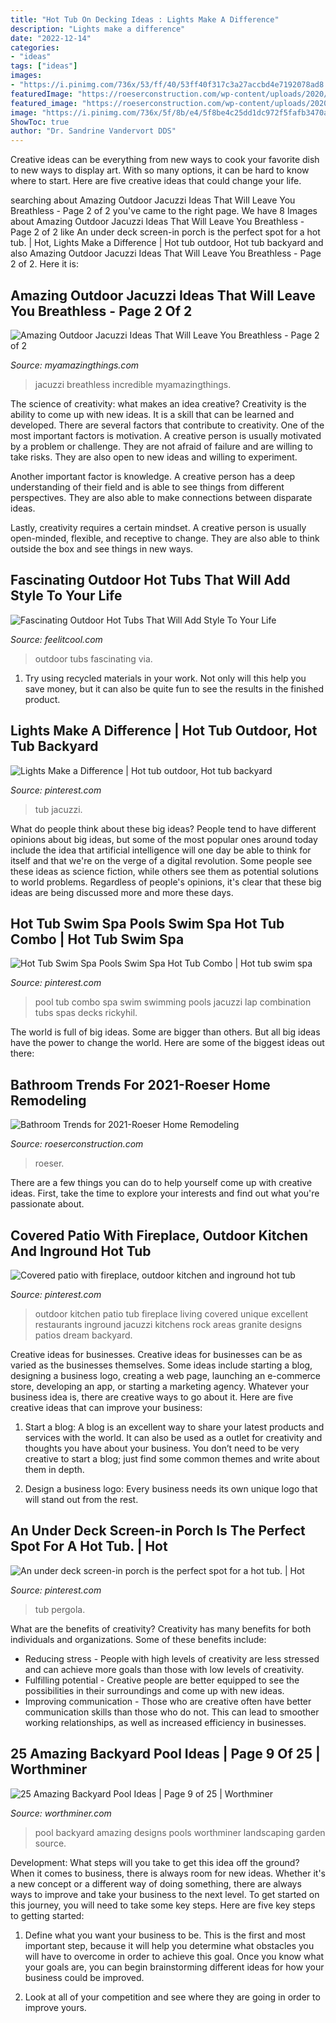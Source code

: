 ```yaml
---
title: "Hot Tub On Decking Ideas : Lights Make A Difference"
description: "Lights make a difference"
date: "2022-12-14"
categories:
- "ideas"
tags: ["ideas"]
images:
- "https://i.pinimg.com/736x/53/ff/40/53ff40f317c3a27accbd4e7192078ad8.jpg"
featuredImage: "https://roeserconstruction.com/wp-content/uploads/2020/10/Roeser-Home-Remodeling-St-Louis-Wilmsen-Shower-1080x1698.jpg"
featured_image: "https://roeserconstruction.com/wp-content/uploads/2020/10/Roeser-Home-Remodeling-St-Louis-Wilmsen-Shower-1080x1698.jpg"
image: "https://i.pinimg.com/736x/5f/8b/e4/5f8be4c25dd1dc972f5fafb3470afa66.jpg"
ShowToc: true
author: "Dr. Sandrine Vandervort DDS"
---
```



Creative ideas can be everything from new ways to cook your favorite dish to new ways to display art. With so many options, it can be hard to know where to start. Here are five creative ideas that could change your life.

	

		
searching about Amazing Outdoor Jacuzzi Ideas That Will Leave You Breathless - Page 2 of 2 you've came to the right page. We have 8 Images about Amazing Outdoor Jacuzzi Ideas That Will Leave You Breathless - Page 2 of 2 like An under deck screen-in porch is the perfect spot for a hot tub. | Hot, Lights Make a Difference | Hot tub outdoor, Hot tub backyard and also Amazing Outdoor Jacuzzi Ideas That Will Leave You Breathless - Page 2 of 2. Here it is:
		
    
## Amazing Outdoor Jacuzzi Ideas That Will Leave You Breathless - Page 2 Of 2

<img loading=lazy src="https://myamazingthings.com/wp-content/uploads/2017/04/pebbles.jpg" onerror="this.onerror=null;this.src='https://tse4.mm.bing.net/th?id=OIP.DAyqy18KFEvxtuK--Ro7lQHaFi&amp;pid=15.1';" alt="Amazing Outdoor Jacuzzi Ideas That Will Leave You Breathless - Page 2 of 2">

_Source: myamazingthings.com_

>jacuzzi breathless incredible myamazingthings. 

	

The science of creativity: what makes an idea creative?
Creativity is the ability to come up with new ideas. It is a skill that can be learned and developed. There are several factors that contribute to creativity.
One of the most important factors is motivation. A creative person is usually motivated by a problem or challenge. They are not afraid of failure and are willing to take risks. They are also open to new ideas and willing to experiment.

Another important factor is knowledge. A creative person has a deep understanding of their field and is able to see things from different perspectives. They are also able to make connections between disparate ideas.

Lastly, creativity requires a certain mindset. A creative person is usually open-minded, flexible, and receptive to change. They are also able to think outside the box and see things in new ways.

    
## Fascinating Outdoor Hot Tubs That Will Add Style To Your Life

<img loading=lazy src="https://feelitcool.com/wp-content/uploads/2016/06/outdoor-hot-tubs-ideas14.jpg" onerror="this.onerror=null;this.src='https://tse2.mm.bing.net/th?id=OIP.ViQHjDte556W2Q_rVkGKiAHaLH&amp;pid=15.1';" alt="Fascinating Outdoor Hot Tubs That Will Add Style To Your Life">

_Source: feelitcool.com_

>outdoor tubs fascinating via. 

	

1) Try using recycled materials in your work. Not only will this help you save money, but it can also be quite fun to see the results in the finished product.

    
## Lights Make A Difference | Hot Tub Outdoor, Hot Tub Backyard

<img loading=lazy src="https://i.pinimg.com/736x/5f/8b/e4/5f8be4c25dd1dc972f5fafb3470afa66.jpg" onerror="this.onerror=null;this.src='https://tse4.mm.bing.net/th?id=OIP.v4jqTZif6_j8WtcuugyVEAHaE7&amp;pid=15.1';" alt="Lights Make a Difference | Hot tub outdoor, Hot tub backyard">

_Source: pinterest.com_

>tub jacuzzi. 

	

What do people think about these big ideas?
People tend to have different opinions about big ideas, but some of the most popular ones around today include the idea that artificial intelligence will one day be able to think for itself and that we're on the verge of a digital revolution. Some people see these ideas as science fiction, while others see them as potential solutions to world problems. Regardless of people's opinions, it's clear that these big ideas are being discussed more and more these days.

    
## Hot Tub Swim Spa Pools Swim Spa Hot Tub Combo | Hot Tub Swim Spa

<img loading=lazy src="https://i.pinimg.com/736x/89/38/53/89385313f33e92d6818a8698a7d67fc0.jpg" onerror="this.onerror=null;this.src='https://tse4.mm.bing.net/th?id=OIP.UfL4kBd09LHMt0oWbudAMQHaEr&amp;pid=15.1';" alt="Hot Tub Swim Spa Pools Swim Spa Hot Tub Combo | Hot tub swim spa">

_Source: pinterest.com_

>pool tub combo spa swim swimming pools jacuzzi lap combination tubs spas decks rickyhil. 

	

The world is full of big ideas. Some are bigger than others. But all big ideas have the power to change the world. Here are some of the biggest ideas out there:

    
## Bathroom Trends For 2021-Roeser Home Remodeling

<img loading=lazy src="https://roeserconstruction.com/wp-content/uploads/2020/10/Roeser-Home-Remodeling-St-Louis-Wilmsen-Shower-1080x1698.jpg" onerror="this.onerror=null;this.src='https://tse1.mm.bing.net/th?id=OIP.I1j3kST-hgLpg2ukpwh7bwHaLp&amp;pid=15.1';" alt="Bathroom Trends for 2021-Roeser Home Remodeling">

_Source: roeserconstruction.com_

>roeser. 

	

There are a few things you can do to help yourself come up with creative ideas. First, take the time to explore your interests and find out what you're passionate about.

    
## Covered Patio With Fireplace, Outdoor Kitchen And Inground Hot Tub

<img loading=lazy src="https://i.pinimg.com/736x/1e/49/41/1e49411dd37512dad01000279e08be49.jpg" onerror="this.onerror=null;this.src='https://tse1.mm.bing.net/th?id=OIP.61lkrijCSwLDZW6-BluBYQHaHV&amp;pid=15.1';" alt="Covered patio with fireplace, outdoor kitchen and inground hot tub">

_Source: pinterest.com_

>outdoor kitchen patio tub fireplace living covered unique excellent restaurants inground jacuzzi kitchens rock areas granite designs patios dream backyard. 

	

Creative ideas for businesses.
Creative ideas for businesses can be as varied as the businesses themselves. Some ideas include starting a blog, designing a business logo, creating a web page, launching an e-commerce store, developing an app, or starting a marketing agency. Whatever your business idea is, there are creative ways to go about it. Here are five creative ideas that can improve your business:
1. Start a blog: A blog is an excellent way to share your latest products and services with the world. It can also be used as a outlet for creativity and thoughts you have about your business. You don’t need to be very creative to start a blog; just find some common themes and write about them in depth.

2. Design a business logo: Every business needs its own unique logo that will stand out from the rest.

    
## An Under Deck Screen-in Porch Is The Perfect Spot For A Hot Tub. | Hot

<img loading=lazy src="https://i.pinimg.com/736x/53/ff/40/53ff40f317c3a27accbd4e7192078ad8.jpg" onerror="this.onerror=null;this.src='https://tse4.mm.bing.net/th?id=OIP.PR1iE3itxKe0zKVjdlFnCwHaJ4&amp;pid=15.1';" alt="An under deck screen-in porch is the perfect spot for a hot tub. | Hot">

_Source: pinterest.com_

>tub pergola. 

	

What are the benefits of creativity?
Creativity has many benefits for both individuals and organizations. Some of these benefits include: 
- Reducing stress - People with high levels of creativity are less stressed and can achieve more goals than those with low levels of creativity. 
- Fulfilling potential - Creative people are better equipped to see the possibilities in their surroundings and come up with new ideas. 
- Improving communication - Those who are creative often have better communication skills than those who do not. This can lead to smoother working relationships, as well as increased efficiency in businesses.

    
## 25 Amazing Backyard Pool Ideas | Page 9 Of 25 | Worthminer

<img loading=lazy src="http://www.worthminer.com/wp-content/uploads/2018/07/Pool-9.jpg" onerror="this.onerror=null;this.src='https://tse4.mm.bing.net/th?id=OIP.2g8YqHm7d-GOaQdQVQbFfwHaLG&amp;pid=15.1';" alt="25 Amazing Backyard Pool Ideas | Page 9 of 25 | Worthminer">

_Source: worthminer.com_

>pool backyard amazing designs pools worthminer landscaping garden source. 

	

Development: What steps will you take to get this idea off the ground?
When it comes to business, there is always room for new ideas. Whether it's a new concept or a different way of doing something, there are always ways to improve and take your business to the next level. To get started on this journey, you will need to take some key steps. Here are five key steps to getting started:
1. Define what you want your business to be. This is the first and most important step, because it will help you determine what obstacles you will have to overcome in order to achieve this goal. Once you know what your goals are, you can begin brainstorming different ideas for how your business could be improved.

2. Look at all of your competition and see where they are going in order to improve yours.

